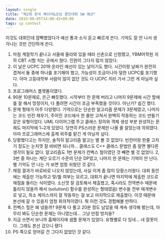 ```yaml
---
layout: single
title: "제2회 한국 메이커&코딩 경진대회 SW 예선"
date: 2019-08-05T14:00:43+09:00
tags: cp contest
---
```


이것도 대회인데 깜빡했었다가 예선 통과 소식 듣고 빠르게 쓴다. 기억도 잘 안 나서 생각나는 것만 간단하게 쓴다.

1. 마침 계절학기 끝나고 서울에 올라와 있을 때라 신촌으로 신청했고, YBM어학원 지하 CBT 시험 치는 곳에서 쳤다. 인원이 그다지 많지 않았다. 
2. 이 날은 UCPC 2019 온라인 예선이 있는 날이기도 했다. 시간이랑 날짜가 완전히 겹쳐서 둘 중에 하나를 포기해야 했고, 가능성이 조금이나마 덜한 UCPC를 포기했다. 아마 고등대학부 사람이 많이 없던 것도 다 UCPC 치러 가서 그런 게 아닐까 싶다.
3. 프로그래머스 플랫폼이였다. 
4. 90분 10문제로, 은근 빠듯했다. 시작부터 한 문제 버리고 나머지 9문제에 시간 할애를 잘 해서 망정이지, 다 풀려면 시간이 조금 부족했을 것이다. 아닌가? 쉽긴 했다.
5. 문제 형태가 아주 다양했다. 기억으로는 단순한 알고리즘 문제가 3문제였고, 나머지는 코드 빈칸 채우기, 주어진 코드에서 한 줄만 고쳐서 완벽히 작동하는 코드 만들기 같은 유형이었다. UML 다이어그램 주고 클래스 정의와 객체 생성 부분 완성하는 문제도 마지막에 1~2개 있었다. 당연히 PS스러운 문제만 나올 줄 알았는데 의외였다. 아마 프로그래머스에 출제 외주를 맡긴 게 아닐까 싶다.
6. 당황했다고는 하지만, 솔직히 알고리즘 말고는 별 볼 것 없었다. 빈칸이랑 한줄 고치기 정도는 눈치껏 잘 비비면 되니까... 클래스도 C++ 클래스 문법만 좀 알면 별다른 생각이 필요 없다. 알고리즘도 1번 문제가 컨벡스 헐이였던 것 빼면 별 것 없었다. 2, 3번 중 하나는 계단 오르기 수준의 단순 DP였고, 나머지 한 문제는 기억이 안 난다. 별 기억도 안 나는 거 보면 엄청 쉬웠던 것 같다.
7. 채점 결과가 바로바로 나오지 않았는데, 사실 이게 좀 많이 당황스러웠다. 대회 동안에는 제출만 가능하고 맞/틀 여부는 모르고, 대회가 끝나면 마지막에 제출한 코드로 채점을 돌리는 식이였다. 소신껏 잘 검토해서 제출했고, 혹시라도 전역변수 때문에 틀리지 않을까 해서 (solution() 함수를 완성하는 형태였음) 변수들 전부 매개변수로 넣고, 최소 케이스까지 잘 작동하는 걸 보고 마지막으로 제출했다. 이것 때문에 본선에 갈 수 있을지 엄청 회의적이였다. 뭐 이런 것도 경험해볼 만하다.
8. 컨벡스 헐은 왜 냈을까? 9문제 다 풀고 20분 정도 남았을 때 계속 생각해 봤는데, 아무리 봐도 단순한 문제는 아니였는데... 그냥 만점 방지용?
9. 지금 쓰면서 보니까 홈페이지에 샘플 문제가 있었다. 유형별로 다 있네... 내 잘못이다. 그래도 본선 갔으니 됐다
10. PS 쪽으로 얻어갈 건 그다지 없었던 것 같다.